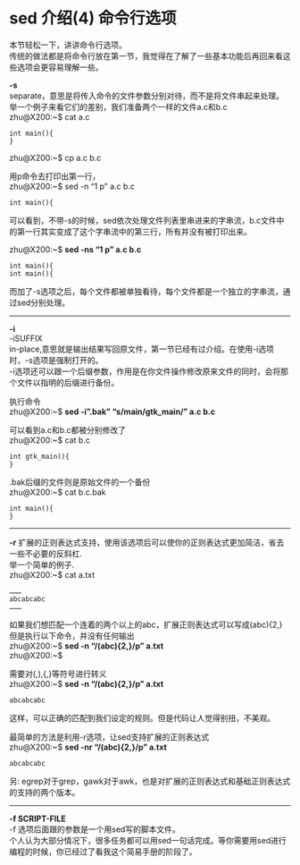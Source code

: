 # sed 介绍(4) 命令行选项
本节轻松一下，讲讲命令行选项。  
传统的做法都是将命令行放在第一节，我觉得在了解了一些基本功能后再回来看这些选项会更容易理解一些。

**-s**  
separate，意思是将传入命令的文件参数分别对待，而不是将文件串起来处理。  
举一个例子来看它们的差别，我们准备两个一样的文件a.c和b.c  
zhu@X200:~$ cat a.c  

    int main(){
    }

zhu@X200:~$ cp a.c b.c

用p命令去打印出第一行，  
zhu@X200:~$ sed -n “1 p” a.c b.c  

    int main(){
    
可以看到，不带-s的时候，sed依次处理文件列表里串进来的字串流，b.c文件中的第一行其实变成了这个字串流中的第三行，所有并没有被打印出来。

zhu@X200:~$ **sed -ns “1 p” a.c b.c**  

    int main(){
    int main(){

而加了-s选项之后，每个文件都被单独看待，每个文件都是一个独立的字串流，通过sed分别处理。

-----------------------------------------

**-i**  
-iSUFFIX  
in-place,意思就是输出结果写回原文件，第一节已经有过介绍。在使用-i选项时，-s选项是强制打开的。  
-i选项还可以跟一个后缀参数，作用是在你文件操作修改原来文件的同时，会将那个文件以指明的后缀进行备份。  

执行命令  
zhu@X200:~$ **sed -i”.bak” “s/main/gtk_main/” a.c b.c**

可以看到a.c和b.c都被分别修改了  
zhu@X200:~$ cat b.c  

    int gtk_main(){
    }
    
.bak后缀的文件则是原始文件的一个备份  
zhu@X200:~$ cat b.c.bak

    int main(){
    }

-----------------------------------------

**-r**
扩展的正则表达式支持，使用该选项后可以使你的正则表达式更加简洁，省去一些不必要的反斜杠\.  
举一个简单的例子.  
zhu@X200:~$ cat a.txt  

    ………
    abcabcabc
    ………

如果我们想匹配一个连着的两个以上的abc，扩展正则表达式可以写成(abc){2,}  
但是执行以下命令，并没有任何输出  
zhu@X200:~$ **sed -n “/(abc){2,}/p” a.txt**  
zhu@X200:~$  

需要对(,),{,}等符号进行转义  
zhu@X200:~$ **sed -n “/\(abc\)\{2,\}/p” a.txt**  

    abcabcabc  
    
这样，可以正确的匹配到我们设定的规则。但是代码让人觉得别扭，不美观。  

最简单的方法是利用-r选项，让sed支持扩展的正则表达式  
zhu@X200:~$ **sed -nr “/(abc){2,}/p” a.txt**  

    abcabcabc

另: egrep对于grep，gawk对于awk，也是对扩展的正则表达式和基础正则表达式的支持的两个版本。

-----------------------------------------

**-f SCRIPT-FILE**  
-f 选项后面跟的参数是一个用sed写的脚本文件。  
个人认为大部分情况下，很多任务都可以用sed一句话完成。等你需要用sed进行编程的时候，你已经过了看我这个简易手册的阶段了。
